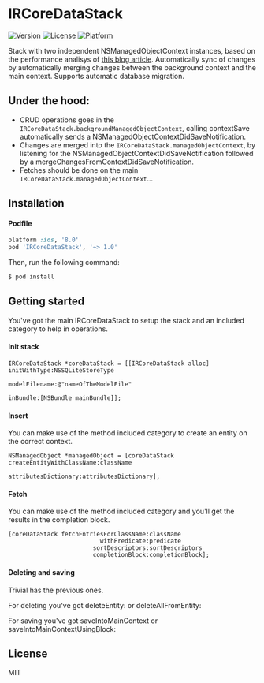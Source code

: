 # IRCoreDataStack

[![Version](https://img.shields.io/cocoapods/v/IRCoreDataStack.svg?style=flat-square)](http://cocoapods.org/pods/IRCoreDataStack)
[![License](https://img.shields.io/cocoapods/l/IRCoreDataStack.svg?style=flat-square)](http://cocoapods.org/pods/IRCoreDataStack)
[![Platform](https://img.shields.io/cocoapods/p/IRCoreDataStack.svg?style=flat-square)](http://cocoapods.org/pods/IRCoreDataStack)

Stack with two independent NSManagedObjectContext instances, based on the performance analisys of [this blog article](http://floriankugler.com/blog/2013/4/29/concurrent-core-data-stack-performance-shootout).
Automatically sync of changes by automatically merging changes between the background context and the main context.
Supports automatic database migration.

##  Under the hood:
* CRUD operations goes in the `IRCoreDataStack.backgroundManagedObjectContext`, calling contextSave automatically sends a NSManagedObjectContextDidSaveNotification.
* Changes are merged into the `IRCoreDataStack.managedObjectContext`, by listening for the NSManagedObjectContextDidSaveNotification followed by a mergeChangesFromContextDidSaveNotification.
* Fetches should be done on the main `IRCoreDataStack.managedObjectContext`...

## Installation

#### Podfile

```ruby
platform :ios, '8.0'
pod 'IRCoreDataStack', '~> 1.0'
```

Then, run the following command:

```bash
$ pod install
```

## Getting started
You've got the main IRCoreDataStack to setup the stack and an included category to help in operations.

#### Init stack
```objc
IRCoreDataStack *coreDataStack = [[IRCoreDataStack alloc] initWithType:NSSQLiteStoreType
														 modelFilename:@"nameOfTheModelFile"
															  inBundle:[NSBundle mainBundle]];
```

#### Insert
You can make use of the method included category to create an entity on the correct context.
```objc
NSManagedObject *managedObject = [coreDataStack createEntityWithClassName:className
													 attributesDictionary:attributesDictionary];
```

#### Fetch
You can make use of the method included category and you'll get the results in the completion block.
```objc
[coreDataStack fetchEntriesForClassName:className
						  withPredicate:predicate
						sortDescriptors:sortDescriptors
						completionBlock:completionBlock];
```

#### Deleting and saving
Trivial has the previous ones.

For deleting you've got deleteEntity: or deleteAllFromEntity:

For saving you've got saveIntoMainContext or saveIntoMainContextUsingBlock: 

## License

MIT
